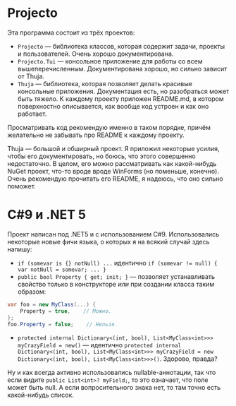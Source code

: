 # Projecto

Эта программа состоит из трёх проектов:
- `Projecto` — библиотека классов, которая содержит задачи, проекты и пользователей. Очень хорошо документирована.
- `Projecto.Tui` — консольное приложение для работы со всем вышеперечисленным. Документирована хорошо, но сильно зависит от Thuja.
- `Thuja` — библиотека, которая позволяет делать красивые консольные приложения. Документация есть, но разобраться может быть тяжело.
К каждому проекту приложен README.md, в котором поверхностно описывается, как вообще код устроен и как оно работает.

Просматривать код рекомендую именно в таком порядке, причём желательно не забывать про README к каждому проекту.

Thuja — большой и обширный проект. Я приложил некоторые усилия, чтобы его документировать, но боюсь, что этого совершенно недостаточно. В целом, его можно рассматривать как какой-нибудь NuGet проект, что-то вроде вроде WinForms (но поменьше, конечно). Очень рекомендую прочитать его README, я надеюсь, что оно сильно поможет.

# C#9 и .NET 5
Проект написан под .NET5 и с использованием C#9. Использовались некоторые новые фичи языка, о которых я на всякий случай здесь напишу:
- `if (somevar is {} notNull) ...` идентично `if (somevar != null) { var notNull = somevar; ... }`
- `public bool Property { get; init; }` — позволяет устанавливать свойство только в конструкторе *или* при создании класса таким образом:
```c#
var foo = new MyClass(...) {
    Property = true,    // Можно.
};
foo.Property = false;    // Нельзя.
```
- `protected internal Dictionary<(int, bool), List<MyClass<int>>> myCrazyField = new()` — идентично
  `protected internal Dictionary<(int, bool), List<MyClass<int>>> myCrazyField = new Dictionary<(int, bool), List<MyClass<int>>>()`.
  Здорово, правда?

Ну и как всегда активно использовались nullable-аннотации, так что если видите `public List<int>? myField;`, то это означает, что поле может быть null. А если вопросительного знака нет, то там точно есть какой-нибудь список.
